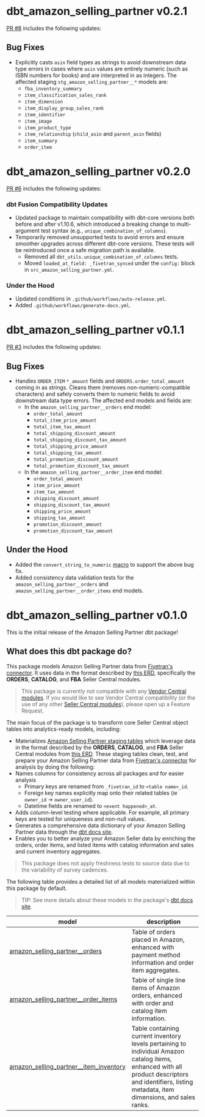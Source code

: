 # dbt_amazon_selling_partner v0.2.1
[PR #8](https://github.com/fivetran/dbt_amazon_selling_partner/pull/8) includes the following updates:

## Bug Fixes
- Explicitly casts `asin` field types as strings to avoid downstream data type errors in cases where `asin` values are entirely numeric (such as ISBN numbers for books) and are interpreted in as integers. The affected staging `stg_amazon_selling_partner__*` models are:
  - `fba_inventory_summary`
  - `item_classification_sales_rank`
  - `item_dimension`
  - `item_display_group_sales_rank`
  - `item_identifier`
  - `item_image`
  - `item_product_type`
  - `item_relationship` (`child_asin` and `parent_asin` fields)
  - `item_summary`
  - `order_item`

# dbt_amazon_selling_partner v0.2.0
[PR #6](https://github.com/fivetran/dbt_amazon_selling_partner/pull/6) includes the following updates:

### dbt Fusion Compatibility Updates
- Updated package to maintain compatibility with dbt-core versions both before and after v1.10.6, which introduced a breaking change to multi-argument test syntax (e.g., `unique_combination_of_columns`).
- Temporarily removed unsupported tests to avoid errors and ensure smoother upgrades across different dbt-core versions. These tests will be reintroduced once a safe migration path is available.
  - Removed all `dbt_utils.unique_combination_of_columns` tests.
  - Moved `loaded_at_field: _fivetran_synced` under the `config:` block in `src_amazon_selling_partner.yml`.

### Under the Hood 
- Updated conditions in `.github/workflows/auto-release.yml`.
- Added `.github/workflows/generate-docs.yml`.

# dbt_amazon_selling_partner v0.1.1

[PR #3](https://github.com/fivetran/dbt_amazon_selling_partner/pull/3) includes the following updates:

## Bug Fixes
- Handles `ORDER_ITEM` `*_amount` fields and `ORDERS.order_total_amount` coming in as strings. Cleans them (removes non-numeric-compatible characters) and safely converts them to numeric fields to avoid downstream data type errors. The affected end models and fields are:
  - In the `amazon_selling_partner__orders` end model:
    - `order_total_amount`
    - `total_item_price_amount`
    - `total_item_tax_amount`
    - `total_shipping_discount_amount`
    - `total_shipping_discount_tax_amount`
    - `total_shipping_price_amount`
    - `total_shipping_tax_amount`
    - `total_promotion_discount_amount`
    - `total_promotion_discount_tax_amount`
  - In the `amazon_selling_partner__order_item` end model:
    - `order_total_amount`
    - `item_price_amount`
    - `item_tax_amount`
    - `shipping_discount_amount`
    - `shipping_discount_tax_amount`
    - `shipping_price_amount`
    - `shipping_tax_amount`
    - `promotion_discount_amount`
    - `promotion_discount_tax_amount`

## Under the Hood
- Added the `convert_string_to_numeric` [macro](https://github.com/fivetran/dbt_amazon_selling_partner/tree/main/macros/convert_string_to_numeric.sql) to support the above bug fix.
- Added consistency data validation tests for the `amazon_selling_partner__orders` and `amazon_selling_partner__order_items` end models.

# dbt_amazon_selling_partner v0.1.0
This is the initial release of the Amazon Selling Partner dbt package!

## What does this dbt package do?

This package models Amazon Selling Partner data from [Fivetran's connector](https://fivetran.com/docs/applications/amazon-selling-partner). It uses data in the format described by [this ERD](https://fivetran.com/docs/applications/amazon-selling-partner#schemainformation), specifically the **ORDERS**, **CATALOG**, and **FBA** Seller Central modules.

> This package is currently not compatible with any [Vendor Central modules](https://fivetran.com/docs/connectors/applications/amazon-selling-partner#vendormodules). If you would like to see Vendor Central compatibility (or the use of any other [Seller Central modules](https://fivetran.com/docs/connectors/applications/amazon-selling-partner#sellermodules)), please open up a Feature Request.

The main focus of the package is to transform core Seller Central object tables into analytics-ready models, including:
  - Materializes [Amazon Selling Partner staging tables](https://fivetran.github.io/dbt_amazon_selling_partner/#!/overview/amazon_selling_partner_source/models/?g_v=1) which leverage data in the format described by the **ORDERS**, **CATALOG**, and **FBA** Seller Central modules from [this ERD](https://fivetran.com/docs/applications/amazon-selling-partner/#schemainformation). These staging tables clean, test, and prepare your Amazon Selling Partner data from [Fivetran's connector](https://fivetran.com/docs/applications/amazon-selling-partner) for analysis by doing the following:
  - Names columns for consistency across all packages and for easier analysis
      - Primary keys are renamed from `_fivetran_id` to `<table name>_id`.
      - Foreign key names explicitly map onto their related tables (ie `owner_id` -> `owner_user_id`).
      - Datetime fields are renamed to `<event happened>_at`.
  - Adds column-level testing where applicable. For example, all primary keys are tested for uniqueness and non-null values.
  - Generates a comprehensive data dictionary of your Amazon Selling Partner data through the [dbt docs site](https://fivetran.github.io/dbt_amazon_selling_partner/).
  - Enables you to better analyze your Amazon Seller data by enriching the orders, order items, and listed items with catalog information and sales and current inventory aggregates.

> This package does not apply freshness tests to source data due to the variability of survey cadences.

The following table provides a detailed list of all models materialized within this package by default. 
> TIP: See more details about these models in the package's [dbt docs site](https://fivetran.github.io/dbt_amazon_selling_partner/#!/overview/amazon_selling_partner).

| **model**                 | **description**                                                                                                    |
| ------------------------- | ------------------------------------------------------------------------------------------------------------------ |
| [amazon_selling_partner__orders](https://fivetran.github.io/dbt_amazon_selling_partner/#!/model/model.amazon_selling_partner.amazon_selling_partner__orders)  | Table of orders placed in Amazon, enhanced with payment method information and order item aggregates.    |
| [amazon_selling_partner__order_items](https://fivetran.github.io/dbt_amazon_selling_partner/#!/model/model.amazon_selling_partner.amazon_selling_partner__order_items)  | Table of single line items of Amazon orders, enhanced with order and catalog item information.   |
| [amazon_selling_partner__item_inventory](https://fivetran.github.io/dbt_amazon_selling_partner/#!/model/model.amazon_selling_partner.amazon_selling_partner__item_inventory)  | Table containing current inventory levels pertaining to individual Amazon catalog items, enhanced with all product descriptors and identifiers, listing metadata, item dimensions, and sales ranks.   |

